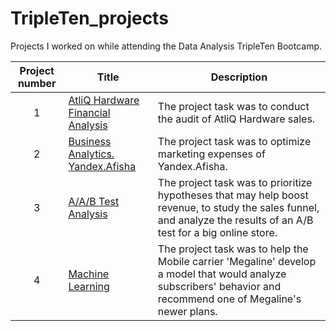 # TripleTen_projects
Projects I worked on while attending the Data Analysis TripleTen Bootcamp.


| Project number | Title | Description |
| :-----------: | ----------- |----------- |
| 1 | [AtliQ Hardware Financial Analysis](https://github.com/AnnaMogilevskiy/TripleTen_projects/tree/main/AtliQ%20Hardware%20Financial%20Analysis)| The project task was to conduct the audit of AtliQ Hardware sales. |
| 2 | [Business Analytics. Yandex.Afisha](https://github.com/AnnaMogilevskiy/TripleTen_projects/tree/main/BA_project) | The project task was to optimize marketing expenses of Yandex.Afisha.|
| 3 | [A/A/B Test Analysis](https://github.com/AnnaMogilevskiy/TripleTen_projects/tree/main/AB_testing)| The project task was to prioritize hypotheses that may help boost revenue, to study the sales funnel,  and analyze the results of an A/B test for a big online store.|
| 4 | [Machine Learning](https://github.com/AnnaMogilevskiy/TripleTen_projects/tree/main/Machine_Learning)| The project task was to help the Mobile carrier 'Megaline' develop a model that would analyze subscribers' behavior and recommend one of Megaline's newer plans.|
